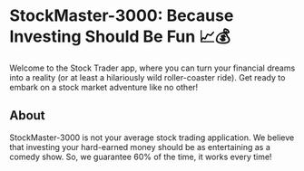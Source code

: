 # StockMaster-3000: Because Investing Should Be Fun 📈💰

Welcome to the Stock Trader app, where you can turn your financial dreams into a reality (or at least a hilariously wild roller-coaster ride). Get ready to embark on a stock market adventure like no other!

## About

StockMaster-3000 is not your average stock trading application. We believe that investing your hard-earned money should be as entertaining as a comedy show. So, we guarantee 60% of the time, it works every time! 
